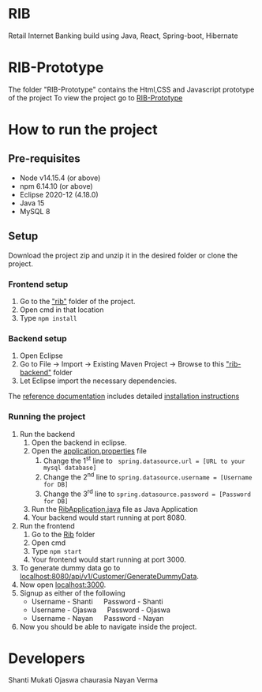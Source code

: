 # RIB
Retail Internet Banking build using Java, React, Spring-boot, Hibernate


# RIB-Prototype
The folder "RIB-Prototype" contains the Html,CSS and Javascript prototype of the project
To view the project go to [RIB-Prototype](https://ojaswa-chaurasia-saggezza.github.io/RIB/RIB-Prototype)

# How to run the project

## Pre-requisites
- Node v14.15.4 (or above)
- npm 6.14.10 (or above)
- Eclipse 2020-12 (4.18.0)
- Java 15
- MySQL 8

## Setup

Download the project zip and unzip it in the desired folder or clone the project.

### Frontend setup

1. Go to the ["rib"](rib) folder of the project.
2. Open cmd in that location
3. Type `npm install`

### Backend setup

1. Open Eclipse
2. Go to File -> Import -> Existing Maven Project -> Browse to this ["rib-backend"](rib-backend) folder
3. Let Eclipse import the necessary dependencies.

The [reference documentation](https://docs.spring.io/spring-boot/docs/current-SNAPSHOT/reference/html/) includes detailed [installation instructions](https://docs.spring.io/spring-boot/docs/current-SNAPSHOT/reference/html/getting-started.html#getting-started-installing-spring-boot)

### Running the project

1. Run the backend
    1. Open the backend in eclipse.
    2. Open the [application.properties](rib-backend\src\main\resources\application.properties) file
        1. Change the 1<sup>st</sup> line to ` spring.datasource.url = [URL to your mysql database]`
        2. Change the 2<sup>nd</sup> line to `spring.datasource.username = [Username for DB]`
        3. Change the 3<sup>rd</sup> line to `spring.datasource.password = [Password for DB]` 
    3. Run the [RibApplication.java](rib-backend\src\main\java\com\rib\rib\RibApplication.java) file as Java Application
    4. Your backend would start running at port 8080.
2. Run the frontend
    1. Go to the [Rib](rib) folder
    2. Open cmd
    3. Type `npm start`
    4. Your frontend would start running at port 3000.
3. To generate dummy data go to [localhost:8080/api/v1/Customer/GenerateDummyData](http://localhost:8080/api/v1/Customer/GenerateDummyData).
4. Now open [localhost:3000](http://localhost:3000).
5. Signup as either of the following 
    - Username - Shanti &emsp; Password - Shanti
    - Username - Ojaswa &emsp; Password - Ojaswa
    - Username - Nayan &emsp; Password - Nayan
6. Now you should be able to navigate inside the project.


# Developers
Shanti Mukati
Ojaswa chaurasia
Nayan Verma

